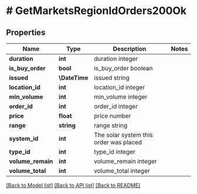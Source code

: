 # # GetMarketsRegionIdOrders200Ok

## Properties

Name | Type | Description | Notes
------------ | ------------- | ------------- | -------------
**duration** | **int** | duration integer |
**is_buy_order** | **bool** | is_buy_order boolean |
**issued** | **\DateTime** | issued string |
**location_id** | **int** | location_id integer |
**min_volume** | **int** | min_volume integer |
**order_id** | **int** | order_id integer |
**price** | **float** | price number |
**range** | **string** | range string |
**system_id** | **int** | The solar system this order was placed |
**type_id** | **int** | type_id integer |
**volume_remain** | **int** | volume_remain integer |
**volume_total** | **int** | volume_total integer |

[[Back to Model list]](../../README.md#models) [[Back to API list]](../../README.md#endpoints) [[Back to README]](../../README.md)
